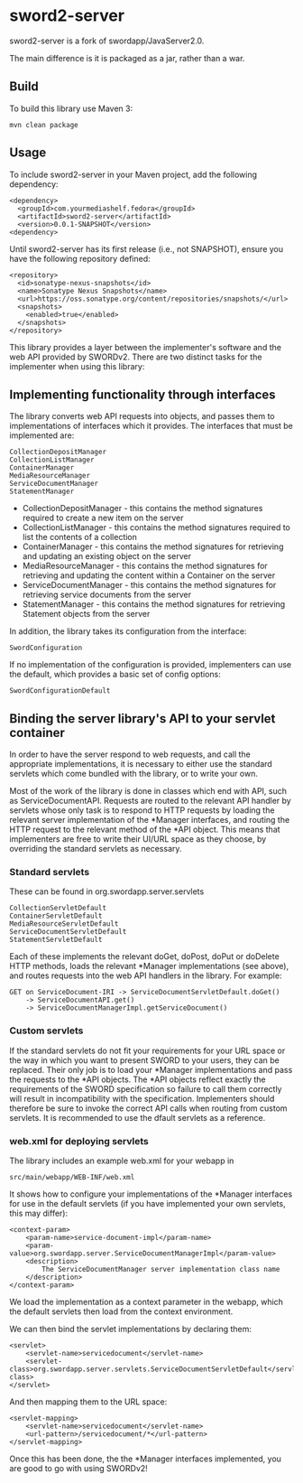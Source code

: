 sword2-server
================
sword2-server is a fork of swordapp/JavaServer2.0.

The main difference is it is packaged as a jar, rather than 
a war.


Build
-----

To build this library use Maven 3:

    mvn clean package

Usage
-----

To include sword2-server in your Maven project, add the following dependency:

````
<dependency>
  <groupId>com.yourmediashelf.fedora</groupId>
  <artifactId>sword2-server</artifactId>
  <version>0.0.1-SNAPSHOT</version>
<dependency>
````

Until sword2-server has its first release (i.e., not SNAPSHOT), ensure you have the following repository defined:

````
<repository>
  <id>sonatype-nexus-snapshots</id>
  <name>Sonatype Nexus Snapshots</name>
  <url>https://oss.sonatype.org/content/repositories/snapshots/</url>
  <snapshots>
    <enabled>true</enabled>
  </snapshots>
</repository>
````

This library provides a layer between the implementer's software and the web API provided by SWORDv2.  There are two distinct tasks for the implementer when using this library:

## Implementing functionality through interfaces

The library converts web API requests into objects, and passes them to implementations of interfaces which it provides.  The interfaces that must be implemented are:

    CollectionDepositManager
    CollectionListManager
    ContainerManager
    MediaResourceManager
    ServiceDocumentManager
    StatementManager

* CollectionDepositManager - this contains the method signatures required to create a new item on the server
* CollectionListManager - this contains the method signatures required to list the contents of a collection
* ContainerManager - this contains the method signatures for retrieving and updating an existing object on the server
* MediaResourceManager - this contains the method signatures for retrieving and updating the content within a Container on the server
* ServiceDocumentManager - this contains the method signatures for retrieving service documents from the server
* StatementManager - this contains the method signatures for retrieving Statement objects from the server

In addition, the library takes its configuration from the interface:

    SwordConfiguration

If no implementation of the configuration is provided, implementers can use the default, which provides a basic set of config options:

    SwordConfigurationDefault

## Binding the server library's API to your servlet container

In order to have the server respond to web requests, and call the appropriate implementations, it is necessary to either use the standard servlets which come bundled with the library, or to write your own.

Most of the work of the library is done in classes which end with API, such as ServiceDocumentAPI.  Requests are routed to the relevant API handler by servlets whose only task is to respond to HTTP requests by loading the relevant server implementation of the *Manager interfaces, and routing the HTTP request to the relevant method of the *API object.  This means that implementers are free to write their UI/URL space as they choose, by overriding the standard servlets as necessary.

### Standard servlets

These can be found in org.swordapp.server.servlets

    CollectionServletDefault
    ContainerServletDefault
    MediaResourceServletDefault
    ServiceDocumentServletDefault
    StatementServletDefault

Each of these implements the relevant doGet, doPost, doPut or doDelete HTTP methods, loads the relevant *Manager implementations (see above), and routes requests into the web API handlers in the library.  For example:

    GET on ServiceDocument-IRI -> ServiceDocumentServletDefault.doGet() 
        -> ServiceDocumentAPI.get() 
        -> ServiceDocumentManagerImpl.getServiceDocument()

### Custom servlets

If the standard servlets do not fit your requirements for your URL space or the way in which you want to present SWORD to your users, they can be replaced.  Their only job is to load your *Manager implementations and pass the requests to the *API objects.  The *API objects reflect exactly the requirements of the SWORD specification so failure to call them correctly will result in incompatibility with the specification.  Implementers should therefore be sure to invoke the correct API calls when routing from custom servlets.  It is recommended to use the dfault servlets as a reference.

### web.xml for deploying servlets

The library includes an example web.xml for your webapp in

    src/main/webapp/WEB-INF/web.xml

It shows how to configure your implementations of the *Manager interfaces for use in the default servlets (if you have implemented your own servlets, this may differ):

    <context-param>
        <param-name>service-document-impl</param-name>
        <param-value>org.swordapp.server.ServiceDocumentManagerImpl</param-value>
        <description>
            The ServiceDocumentManager server implementation class name
        </description>
    </context-param>

We load the implementation as a context parameter in the webapp, which the default servlets then load from the context environment.

We can then bind the servlet implementations by declaring them:

    <servlet>
        <servlet-name>servicedocument</servlet-name>
        <servlet-class>org.swordapp.server.servlets.ServiceDocumentServletDefault</servlet-class>
    </servlet>

And then mapping them to the URL space:

    <servlet-mapping>
        <servlet-name>servicedocument</servlet-name>
        <url-pattern>/servicedocument/*</url-pattern>
    </servlet-mapping>

Once this has been done, the the *Manager interfaces implemented, you are good to go with using SWORDv2!
